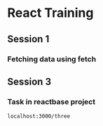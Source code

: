 # React Training

## Session 1 

### Fetching data using fetch 

## Session 3

### Task in reactbase project

```
localhost:3000/three
```